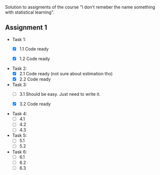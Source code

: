 Solution to assigments of the course "I don't remeber the name something with statistical learning".




## Assignment 1
- Task 1:
  - [x] 1.1 Code ready
  - [x] 1.2 Code ready


- Task 2:
  - [x] 2.1 Code ready (not sure about estimation tho)
  - [x] 2.2 Code ready

- Task 3:
    - [ ] 3.1
        Should be easy. Just need to write it.

    - [x] 3.2 Code ready


- Task 4:
  - [ ] 4.1
  - [ ] 4.2
  - [ ] 4.3

- Task 5:
  - [ ] 5.1
  - [ ] 5.2

- Task 6:
  - [ ] 6.1
  - [ ] 6.2
  - [ ] 6.3
